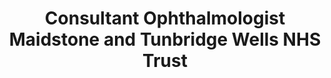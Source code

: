 ---
name: Miss Carole A Jones
photo: '/img/caryl_jones.jpg'
title: Consultant Ophthalmologist <br> Maidstone and Tunbridge Wells NHS Trust
---